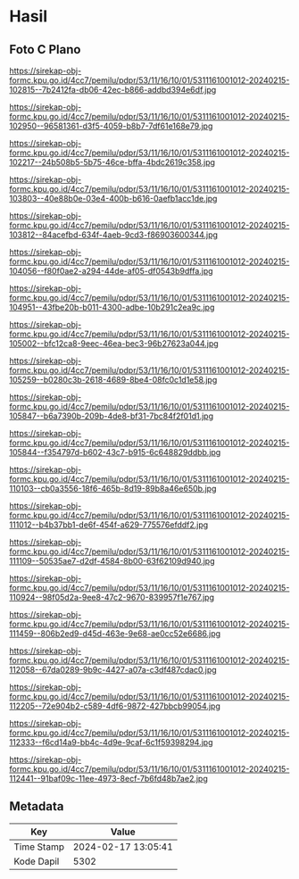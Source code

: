 # Hasil

## Foto C Plano

https://sirekap-obj-formc.kpu.go.id/4cc7/pemilu/pdpr/53/11/16/10/01/5311161001012-20240215-102815--7b2412fa-db06-42ec-b866-addbd394e6df.jpg

https://sirekap-obj-formc.kpu.go.id/4cc7/pemilu/pdpr/53/11/16/10/01/5311161001012-20240215-102950--96581361-d3f5-4059-b8b7-7df61e168e79.jpg

https://sirekap-obj-formc.kpu.go.id/4cc7/pemilu/pdpr/53/11/16/10/01/5311161001012-20240215-102217--24b508b5-5b75-46ce-bffa-4bdc2619c358.jpg

https://sirekap-obj-formc.kpu.go.id/4cc7/pemilu/pdpr/53/11/16/10/01/5311161001012-20240215-103803--40e88b0e-03e4-400b-b616-0aefb1acc1de.jpg

https://sirekap-obj-formc.kpu.go.id/4cc7/pemilu/pdpr/53/11/16/10/01/5311161001012-20240215-103812--84acefbd-634f-4aeb-9cd3-f86903600344.jpg

https://sirekap-obj-formc.kpu.go.id/4cc7/pemilu/pdpr/53/11/16/10/01/5311161001012-20240215-104056--f80f0ae2-a294-44de-af05-df0543b9dffa.jpg

https://sirekap-obj-formc.kpu.go.id/4cc7/pemilu/pdpr/53/11/16/10/01/5311161001012-20240215-104951--43fbe20b-b011-4300-adbe-10b291c2ea9c.jpg

https://sirekap-obj-formc.kpu.go.id/4cc7/pemilu/pdpr/53/11/16/10/01/5311161001012-20240215-105002--bfc12ca8-9eec-46ea-bec3-96b27623a044.jpg

https://sirekap-obj-formc.kpu.go.id/4cc7/pemilu/pdpr/53/11/16/10/01/5311161001012-20240215-105259--b0280c3b-2618-4689-8be4-08fc0c1d1e58.jpg

https://sirekap-obj-formc.kpu.go.id/4cc7/pemilu/pdpr/53/11/16/10/01/5311161001012-20240215-105847--b6a7390b-209b-4de8-bf31-7bc84f2f01d1.jpg

https://sirekap-obj-formc.kpu.go.id/4cc7/pemilu/pdpr/53/11/16/10/01/5311161001012-20240215-105844--f354797d-b602-43c7-b915-6c648829ddbb.jpg

https://sirekap-obj-formc.kpu.go.id/4cc7/pemilu/pdpr/53/11/16/10/01/5311161001012-20240215-110103--cb0a3556-18f6-465b-8d19-89b8a46e650b.jpg

https://sirekap-obj-formc.kpu.go.id/4cc7/pemilu/pdpr/53/11/16/10/01/5311161001012-20240215-111012--b4b37bb1-de6f-454f-a629-775576efddf2.jpg

https://sirekap-obj-formc.kpu.go.id/4cc7/pemilu/pdpr/53/11/16/10/01/5311161001012-20240215-111109--50535ae7-d2df-4584-8b00-63f62109d940.jpg

https://sirekap-obj-formc.kpu.go.id/4cc7/pemilu/pdpr/53/11/16/10/01/5311161001012-20240215-110924--98f05d2a-9ee8-47c2-9670-839957f1e767.jpg

https://sirekap-obj-formc.kpu.go.id/4cc7/pemilu/pdpr/53/11/16/10/01/5311161001012-20240215-111459--806b2ed9-d45d-463e-9e68-ae0cc52e6686.jpg

https://sirekap-obj-formc.kpu.go.id/4cc7/pemilu/pdpr/53/11/16/10/01/5311161001012-20240215-112058--67da0289-9b9c-4427-a07a-c3df487cdac0.jpg

https://sirekap-obj-formc.kpu.go.id/4cc7/pemilu/pdpr/53/11/16/10/01/5311161001012-20240215-112205--72e904b2-c589-4df6-9872-427bbcb99054.jpg

https://sirekap-obj-formc.kpu.go.id/4cc7/pemilu/pdpr/53/11/16/10/01/5311161001012-20240215-112333--f6cd14a9-bb4c-4d9e-9caf-6c1f59398294.jpg

https://sirekap-obj-formc.kpu.go.id/4cc7/pemilu/pdpr/53/11/16/10/01/5311161001012-20240215-112441--91baf09c-11ee-4973-8ecf-7b6fd48b7ae2.jpg


## Metadata

| Key        | Value               |
| ---------- | ------------------- |
| Time Stamp | 2024-02-17 13:05:41 |
| Kode Dapil | 5302                |



